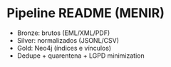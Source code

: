 # Pipeline README (MENIR)
- Bronze: brutos (EML/XML/PDF)
- Silver: normalizados (JSONL/CSV)
- Gold: Neo4j (índices e vínculos)
- Dedupe + quarentena + LGPD minimization
